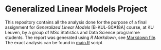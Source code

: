 # Generalized Linear Models Project

This repository contains all the analysis done for the purpose of a final assignment for *Generalized Linear Models* [B-KUL-G0A18A] course, at KU Leuven, by a group of MSc Statistics and Data Science programme students. The report was generated using *R Markdown*, see [Markdown file](src/GLM-assignment.Rmd). The exact analysis can be found in [main.R](src/main.R) script. 
